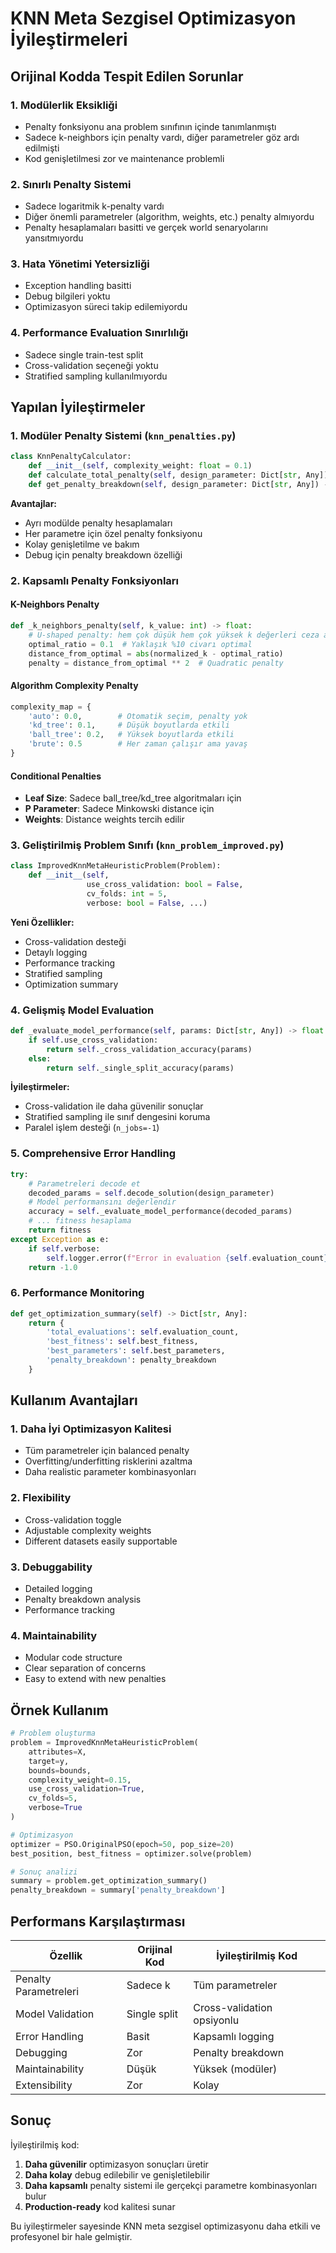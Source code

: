# KNN Meta Sezgisel Optimizasyon İyileştirmeleri

## Orijinal Kodda Tespit Edilen Sorunlar

### 1. **Modülerlik Eksikliği**
- Penalty fonksiyonu ana problem sınıfının içinde tanımlanmıştı
- Sadece k-neighbors için penalty vardı, diğer parametreler göz ardı edilmişti
- Kod genişletilmesi zor ve maintenance problemli

### 2. **Sınırlı Penalty Sistemi**
- Sadece logaritmik k-penalty vardı
- Diğer önemli parametreler (algorithm, weights, etc.) penalty almıyordu
- Penalty hesaplamaları basitti ve gerçek world senaryolarını yansıtmıyordu

### 3. **Hata Yönetimi Yetersizliği**
- Exception handling basitti
- Debug bilgileri yoktu
- Optimizasyon süreci takip edilemiyordu

### 4. **Performance Evaluation Sınırlılığı**
- Sadece single train-test split
- Cross-validation seçeneği yoktu
- Stratified sampling kullanılmıyordu

## Yapılan İyileştirmeler

### 1. **Modüler Penalty Sistemi (`knn_penalties.py`)**

```python
class KnnPenaltyCalculator:
    def __init__(self, complexity_weight: float = 0.1)
    def calculate_total_penalty(self, design_parameter: Dict[str, Any]) -> float
    def get_penalty_breakdown(self, design_parameter: Dict[str, Any]) -> Dict[str, float]
```

**Avantajlar:**
- Ayrı modülde penalty hesaplamaları
- Her parametre için özel penalty fonksiyonu
- Kolay genişletilme ve bakım
- Debug için penalty breakdown özelliği

### 2. **Kapsamlı Penalty Fonksiyonları**

#### K-Neighbors Penalty
```python
def _k_neighbors_penalty(self, k_value: int) -> float:
    # U-shaped penalty: hem çok düşük hem çok yüksek k değerleri ceza alır
    optimal_ratio = 0.1  # Yaklaşık %10 civarı optimal
    distance_from_optimal = abs(normalized_k - optimal_ratio)
    penalty = distance_from_optimal ** 2  # Quadratic penalty
```

#### Algorithm Complexity Penalty
```python
complexity_map = {
    'auto': 0.0,        # Otomatik seçim, penalty yok
    'kd_tree': 0.1,     # Düşük boyutlarda etkili
    'ball_tree': 0.2,   # Yüksek boyutlarda etkili
    'brute': 0.5        # Her zaman çalışır ama yavaş
}
```

#### Conditional Penalties
- **Leaf Size**: Sadece ball_tree/kd_tree algoritmaları için
- **P Parameter**: Sadece Minkowski distance için
- **Weights**: Distance weights tercih edilir

### 3. **Geliştirilmiş Problem Sınıfı (`knn_problem_improved.py`)**

```python
class ImprovedKnnMetaHeuristicProblem(Problem):
    def __init__(self, 
                 use_cross_validation: bool = False,
                 cv_folds: int = 5,
                 verbose: bool = False, ...)
```

**Yeni Özellikler:**
- Cross-validation desteği
- Detaylı logging
- Performance tracking
- Stratified sampling
- Optimization summary

### 4. **Gelişmiş Model Evaluation**

```python
def _evaluate_model_performance(self, params: Dict[str, Any]) -> float:
    if self.use_cross_validation:
        return self._cross_validation_accuracy(params)
    else:
        return self._single_split_accuracy(params)
```

**İyileştirmeler:**
- Cross-validation ile daha güvenilir sonuçlar
- Stratified sampling ile sınıf dengesini koruma
- Paralel işlem desteği (`n_jobs=-1`)

### 5. **Comprehensive Error Handling**

```python
try:
    # Parametreleri decode et
    decoded_params = self.decode_solution(design_parameter)
    # Model performansını değerlendir
    accuracy = self._evaluate_model_performance(decoded_params)
    # ... fitness hesaplama
    return fitness
except Exception as e:
    if self.verbose:
        self.logger.error(f"Error in evaluation {self.evaluation_count}: {e}")
    return -1.0
```

### 6. **Performance Monitoring**

```python
def get_optimization_summary(self) -> Dict[str, Any]:
    return {
        'total_evaluations': self.evaluation_count,
        'best_fitness': self.best_fitness,
        'best_parameters': self.best_parameters,
        'penalty_breakdown': penalty_breakdown
    }
```

## Kullanım Avantajları

### 1. **Daha İyi Optimizasyon Kalitesi**
- Tüm parametreler için balanced penalty
- Overfitting/underfitting risklerini azaltma
- Daha realistic parameter kombinasyonları

### 2. **Flexibility**
- Cross-validation toggle
- Adjustable complexity weights
- Different datasets easily supportable

### 3. **Debuggability**
- Detailed logging
- Penalty breakdown analysis
- Performance tracking

### 4. **Maintainability**
- Modular code structure
- Clear separation of concerns
- Easy to extend with new penalties

## Örnek Kullanım

```python
# Problem oluşturma
problem = ImprovedKnnMetaHeuristicProblem(
    attributes=X,
    target=y,
    bounds=bounds,
    complexity_weight=0.15,
    use_cross_validation=True,
    cv_folds=5,
    verbose=True
)

# Optimizasyon
optimizer = PSO.OriginalPSO(epoch=50, pop_size=20)
best_position, best_fitness = optimizer.solve(problem)

# Sonuç analizi
summary = problem.get_optimization_summary()
penalty_breakdown = summary['penalty_breakdown']
```

## Performans Karşılaştırması

| Özellik | Orijinal Kod | İyileştirilmiş Kod |
|---------|--------------|-------------------|
| Penalty Parametreleri | Sadece k | Tüm parametreler |
| Model Validation | Single split | Cross-validation opsiyonlu |
| Error Handling | Basit | Kapsamlı logging |
| Debugging | Zor | Penalty breakdown |
| Maintainability | Düşük | Yüksek (modüler) |
| Extensibility | Zor | Kolay |

## Sonuç

İyileştirilmiş kod:
1. **Daha güvenilir** optimizasyon sonuçları üretir
2. **Daha kolay** debug edilebilir ve genişletilebilir
3. **Daha kapsamlı** penalty sistemi ile gerçekçi parametre kombinasyonları bulur
4. **Production-ready** kod kalitesi sunar

Bu iyileştirmeler sayesinde KNN meta sezgisel optimizasyonu daha etkili ve profesyonel bir hale gelmiştir. 